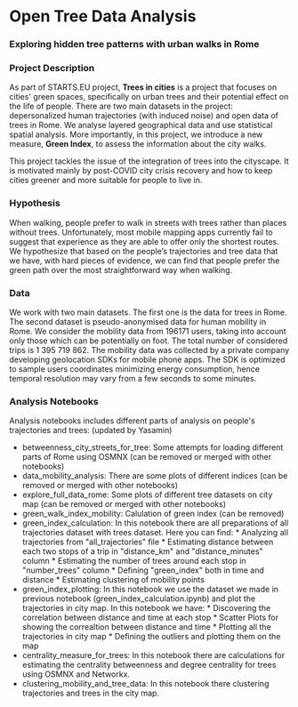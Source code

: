 
# Open Tree Data Analysis
### Exploring hidden tree patterns with urban walks in Rome
### Project Description
As part of STARTS.EU project, **Trees in cities** is a project that focuses on cities' green spaces, specifically on urban trees and their potential effect on the life of people. There are two main datasets in the project: depersonalized human trajectories (with induced noise) and open data of trees in Rome. We analyse layered geographical data and use statistical spatial analysis. More importantly, in this project, we introduce a new measure, **Green Index**, to assess the information about the city walks.

This project tackles the issue of the integration of trees into the cityscape. It is motivated mainly by post-COVID city crisis recovery and how to keep cities greener and more suitable for people to live in.
### Hypothesis
When walking, people prefer to walk in streets with trees rather than places without trees. Unfortunately, most mobile mapping apps currently fail to suggest that experience as they are able to offer only the shortest routes. We hypothesize that based on the people’s trajectories and tree data that we have, with hard pieces of evidence, we can find that people prefer the green path over the most straightforward way when walking.
### Data
We work with two main datasets. The first one is the data for trees in Rome. The second dataset is pseudo-anonymised data for human mobility in Rome. We consider the mobility data from 196171 users, taking into account only those which can be potentially on foot. The total number of considered trips is 1 395 719 862. The mobility data was collected by a private company developing geolocation SDKs for mobile phone apps. The SDK is optimized to sample users coordinates minimizing energy consumption, hence temporal resolution may vary from a few seconds to some minutes. 

### Analysis Notebooks
Analysis notebooks includes different parts of analysis on people's trajectories and trees:
(updated by Yasamin)

* betweenness_city_streets_for_tree:
     Some attempts for loading different parts of Rome using OSMNX (can be removed or merged with other notebooks) 
* data_mobility_analysis:
    There are some plots of different indices (can be removed or merged with other notebooks) 
* explore_full_data_rome:
    Some plots of different tree datasets on city map (can be removed or merged with other notebooks) 
* green_walk_index_mobility:
    Calulation of green index (can be removed)
* green_index_calculation:
    In this notebook there are all preparations of all trajectories dataset with trees dataset. Here you can find:
       * Analyzing all trajectories from "all_trajectories" file
       * Estimating distance between each two stops of a trip in "distance_km" and "distance_minutes" column
       * Estimating the number of trees around each stop in "number_trees" column
       * Defining "green_index" both in time and distance
       * Estimating clustering of mobility points
* green_index_plotting:
    In this notebook we use the dataset we made in previous notebook (green_index_calculation.ipynb) and plot the trajectories in city map. In this notebook we have: 
      * Discovering the correlation between distance and time at each stop
      * Scatter Plots for showing the correaltion between distance and time
      * Plotting all the trajectories in city map
      * Defining the outliers and plotting them on the map    
* centrality_measure_for_trees:
    In this notebook there are calculations for estimating the centrality betweenness and degree centrality for trees using OSMNX and Networkx.
* clustering_mobility_and_tree_data:
    In this notebook there clustering trajectories and trees in the city map. 


